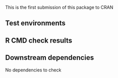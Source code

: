 This is the first submission of this package to CRAN

## Test environments

## R CMD check results

## Downstream dependencies
No dependencies to check
